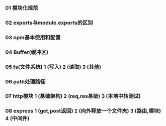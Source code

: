 
### 01  模块化规范

### 02  exports与module.exports的区别

### 03  npm基本使用和配置

### 04  Buffer(缓冲区)

### 05  fs(文件系统)    1 (写入)  2 (读取)  3 (其他)

### 06  path处理路径

### 07  http模块      1 (基础架构)  2 (req,res基础)  3 (本地中转测试)

### 08  express       1 (get,post返回)  2 (向外释放一个文件夹)  3 (路由,模块)  4 (中间件)